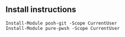 ## Install instructions

```
Install-Module posh-git -Scope CurrentUser
Install-Module pure-pwsh -Scope CurrentUser
```
